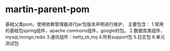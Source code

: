 # martin-parent-pom
基础父类pom，使用依赖管理器进行jar包版本声明进行维护，
主要包含： 
1.常用的基础包spring组件，apache commons组件，google的包。 
2.数据库类组件，mysql,mongo,redis 
3.通讯组件：netty,zk,mq 
4.所有support包 
5.日志包 
6.单元测试包
